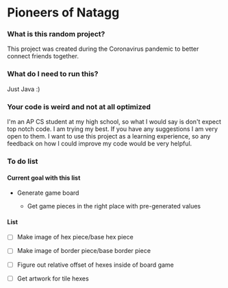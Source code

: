 # Pioneers of Natagg

### What is this random project?

This project was created during the Coronavirus pandemic to better connect friends together. 

### What do I need to run this?

Just Java :)

### Your code is weird and not at all optimized

I'm an AP CS student at my high school, so what I would say is don't expect top notch code. I am trying my best. If you have any suggestions I am very open to them. I want to use this project as a learning experience, so any feedback on how I could improve my code would be very helpful.

### To do list

#### Current goal with this list

- Generate game board
  
  - Get game pieces in the right place with pre-generated values

#### List

- [ ]  Make image of hex piece/base hex piece

- [ ]  Make image of border piece/base border piece

- [ ]  Figure out relative offset of hexes inside of board game

- [ ]  Get artwork for tile hexes
